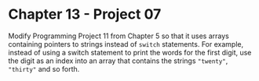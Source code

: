 # Chapter 13 - Project 07

Modify Programming Project 11 from Chapter 5 so that it uses arrays containing
pointers to strings instead of `switch` statements.  For example, instead of
using a switch statement to print the words for the first digit, use the digit
as an index into an array that contains the strings `"twenty"`, `"thirty"` and
so forth.
